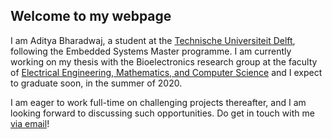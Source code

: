 ## Welcome to my webpage

I am Aditya Bharadwaj, a student at the [Technische Universiteit Delft](https://tudelft.nl), following the Embedded Systems Master programme. I am currently working on my thesis with the Bioelectronics research group at the faculty of [Electrical Engineering, Mathematics, and Computer Science](https://www.tudelft.nl/en/eemcs/) and I expect to graduate soon, in the summer of 2020.

I am eager to work full-time on challenging projects thereafter, and I am looking forward to discussing such opportunities. Do get in touch with me [via email](mailto:adityabharadwaj121[at]gmail[dot]com)!
